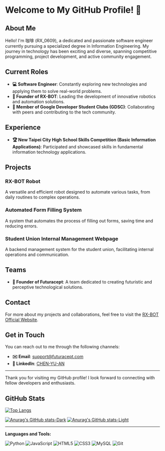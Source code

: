 # Welcome to My GitHub Profile! 👋

## About Me

Hello! I'm 咖啡 (RX_0609), a dedicated and passionate software engineer currently pursuing a specialized degree in Information Engineering. My journey in technology has been exciting and diverse, spanning competitive programming, project development, and active community engagement.

## Current Roles

- **💻 Software Engineer**: Constantly exploring new technologies and applying them to solve real-world problems.
- **🤖 Founder of RX-BOT**: Leading the development of innovative robotics and automation solutions.
- **👥 Member of Google Developer Student Clubs (GDSC)**: Collaborating with peers and contributing to the tech community.

## Experience

- **🏆 New Taipei City High School Skills Competition (Basic Information Applications)**: Participated and showcased skills in fundamental information technology applications.

## Projects

### RX-BOT Robot
A versatile and efficient robot designed to automate various tasks, from daily routines to complex operations.

### Automated Form Filling System
A system that automates the process of filling out forms, saving time and reducing errors.

### Student Union Internal Management Webpage
A backend management system for the student union, facilitating internal operations and communication.

## Teams

- **🚀 Founder of Futuracept**: A team dedicated to creating futuristic and perceptive technological solutions.

## Contact

For more about my projects and collaborations, feel free to visit the [RX-BOT Official Website](https://bot.rxteam.net/).

## Get in Touch

You can reach out to me through the following channels:

- **✉️ Email**: [support@futuracept.com](mailto:support@futuracept.com)
- **🔗 LinkedIn**: [CHEN-YU-AN](https://www.linkedin.com/in/rax0609/)

---

Thank you for visiting my GitHub profile! I look forward to connecting with fellow developers and enthusiasts.

## GitHub Stats

[![Top Langs](https://github-readme-stats.vercel.app/api/top-langs/?username=rax0609&layout=compact&theme=radical)](https://github.com/anuraghazra/github-readme-stats)

[![Anurag's GitHub stats-Dark](https://github-readme-stats.vercel.app/api?username=rax0609&show_icons=true&theme=dark#gh-dark-mode-only)](https://github.com/anuraghazra/github-readme-stats#gh-dark-mode-only)
[![Anurag's GitHub stats-Light](https://github-readme-stats.vercel.app/api?username=rax0609&show_icons=true&theme=default#gh-light-mode-only)](https://github.com/anuraghazra/github-readme-stats#gh-light-mode-only)

---

**Languages and Tools:**

![Python](https://img.shields.io/badge/-Python-000?&logo=Python)
![JavaScript](https://img.shields.io/badge/-JavaScript-000?&logo=JavaScript)
![HTML5](https://img.shields.io/badge/-HTML5-000?&logo=HTML5)
![CSS3](https://img.shields.io/badge/-CSS3-000?&logo=CSS3)
![MySQL](https://img.shields.io/badge/-MySQL-000?&logo=MySQL)
![Git](https://img.shields.io/badge/-Git-000?&logo=Git)
